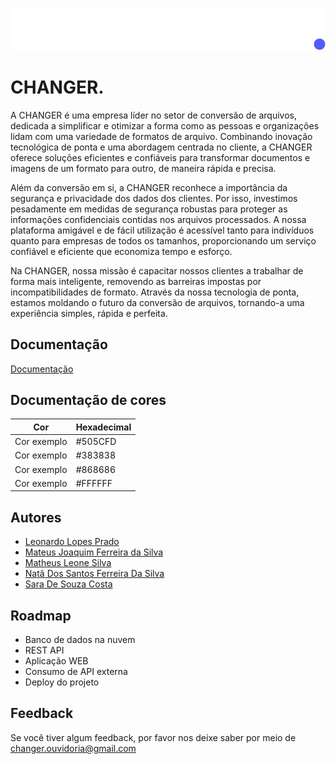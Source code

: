 ![Logo](/Designs/CHANGER..png)
# CHANGER.


A CHANGER é uma empresa líder no setor de conversão de arquivos, dedicada a simplificar e otimizar a forma como as pessoas e organizações lidam com uma variedade de formatos de arquivo. Combinando inovação tecnológica de ponta e uma abordagem centrada no cliente, a CHANGER oferece soluções eficientes e confiáveis para transformar documentos e imagens de um formato para outro, de maneira rápida e precisa.

Além da conversão em si, a CHANGER reconhece a importância da segurança e privacidade dos dados dos clientes. Por isso, investimos pesadamente em medidas de segurança robustas para proteger as informações confidenciais contidas nos arquivos processados. A nossa plataforma amigável e de fácil utilização é acessível tanto para indivíduos quanto para empresas de todos os tamanhos, proporcionando um serviço confiável e eficiente que economiza tempo e esforço.

Na CHANGER, nossa missão é capacitar nossos clientes a trabalhar de forma mais inteligente, removendo as barreiras impostas por incompatibilidades de formato. Através da nossa tecnologia de ponta, estamos moldando o futuro da conversão de arquivos, tornando-a uma experiência simples, rápida e perfeita.






## Documentação

[Documentação](https://bandteccom.sharepoint.com/:w:/r/sites/ClickJob/_layouts/15/Doc.aspx?sourcedoc=%7B7EF817D8-3A55-4E0F-B886-6C7DC00EB071%7D&file=CHANGER.docx&action=default&mobileredirect=true)



## Documentação de cores

| Cor               | Hexadecimal                                                |
| ----------------- | ---------------------------------------------------------------- |
| Cor exemplo       |  #505CFD |
| Cor exemplo       |  #383838 |
| Cor exemplo       |  #868686 |
| Cor exemplo       |  #FFFFFF |


## Autores

- [Leonardo Lopes Prado](https://github.com/LeonardoLopesPrado)
- [Mateus Joaquim Ferreira da Silva](https://github.com/MateusjfSilva)
- [Matheus Leone Silva](https://github.com/Matheu5Leone)
- [Natã Dos Santos Ferreira Da Silva](https://github.com/NataSFSilva)
- [Sara De Souza Costa](https://github.com/SaraSouzzz)

## Roadmap

- Banco de dados na nuvem
- REST API 
- Aplicação WEB
- Consumo de API externa
- Deploy do projeto


## Feedback

Se você tiver algum feedback, por favor nos deixe saber por meio de changer.ouvidoria@gmail.com


